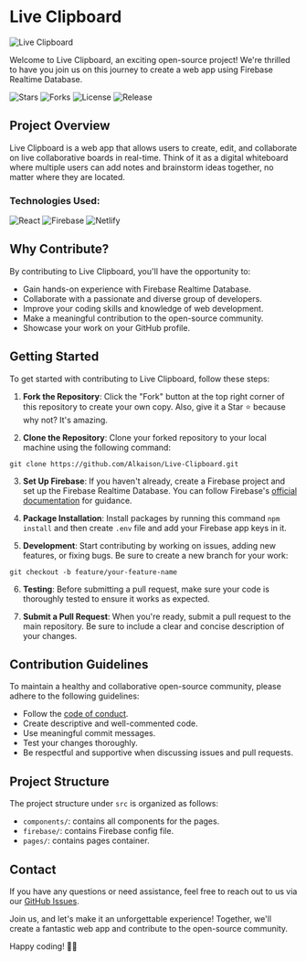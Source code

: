 # Live Clipboard

![Live Clipboard](https://github.com/Alkaison/Live-Clipboard/assets/98116504/91fd6f21-d09b-47ff-8b02-d565ad26f4eb)

Welcome to Live Clipboard, an exciting open-source project! We're thrilled to have you join us on this journey to create a web app using Firebase Realtime Database.

![Stars](https://img.shields.io/github/stars/Alkaison/Live-Clipboard.svg)
![Forks](https://img.shields.io/github/forks/Alkaison/Live-Clipboard.svg)
![License](https://img.shields.io/github/license/Alkaison/Live-Clipboard.svg)
![Release](https://img.shields.io/github/release/Alkaison/Live-Clipboard.svg)

## Project Overview

Live Clipboard is a web app that allows users to create, edit, and collaborate on live collaborative boards in real-time. Think of it as a digital whiteboard where multiple users can add notes and brainstorm ideas together, no matter where they are located.

### Technologies Used:

![React](https://img.shields.io/badge/React-20232A?style=for-the-badge&logo=react&logoColor=61DAFB)
![Firebase](https://img.shields.io/badge/firebase-ffca28?style=for-the-badge&logo=firebase&logoColor=black)
![Netlify](https://img.shields.io/badge/Netlify-00C7B7?style=for-the-badge&logo=netlify&logoColor=black)

## Why Contribute?

By contributing to Live Clipboard, you'll have the opportunity to:

- Gain hands-on experience with Firebase Realtime Database.
- Collaborate with a passionate and diverse group of developers.
- Improve your coding skills and knowledge of web development.
- Make a meaningful contribution to the open-source community.
- Showcase your work on your GitHub profile.

## Getting Started

To get started with contributing to Live Clipboard, follow these steps:

1. **Fork the Repository**: Click the "Fork" button at the top right corner of this repository to create your own copy. Also, give it a Star ⭐ because why not? It's amazing.

2. **Clone the Repository**: Clone your forked repository to your local machine using the following command:

```
git clone https://github.com/Alkaison/Live-Clipboard.git
```

3. **Set Up Firebase**: If you haven't already, create a Firebase project and set up the Firebase Realtime Database. You can follow Firebase's [official documentation](https://firebase.google.com/docs/database) for guidance.

4. **Package Installation**: Install packages by running this command `npm install` and then create `.env` file and add your Firebase app keys in it.

5. **Development**: Start contributing by working on issues, adding new features, or fixing bugs. Be sure to create a new branch for your work:

```
git checkout -b feature/your-feature-name
```

6. **Testing**: Before submitting a pull request, make sure your code is thoroughly tested to ensure it works as expected.

7. **Submit a Pull Request**: When you're ready, submit a pull request to the main repository. Be sure to include a clear and concise description of your changes.

## Contribution Guidelines

To maintain a healthy and collaborative open-source community, please adhere to the following guidelines:

- Follow the [code of conduct](CODE_OF_CONDUCT.md).
- Create descriptive and well-commented code.
- Use meaningful commit messages.
- Test your changes thoroughly.
- Be respectful and supportive when discussing issues and pull requests.

## Project Structure

The project structure under `src` is organized as follows:

- `components/`: contains all components for the pages.
- `firebase/`: contains Firebase config file.
- `pages/`: contains pages container.

## Contact

If you have any questions or need assistance, feel free to reach out to us via our [GitHub Issues](https://github.com/Alkaison/Live-Clipboard/issues).

Join us, and let's make it an unforgettable experience! Together, we'll create a fantastic web app and contribute to the open-source community.

Happy coding! 🚀🌟
